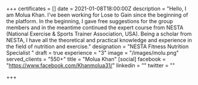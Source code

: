 +++
certificates = []
date = 2021-01-08T18:00:00Z
description = "Hello, I am Molua Khan. I’ve been working for Lose to Gain since the beginning of the platform. In the beginning, I gave free suggestions for the group members and in the meantime continued the expert course from NESTA (National Exercise & Sports Trainer Association, USA). Being a scholar from NESTA, I have all the theoretical and practical knowledge and experience in the field of nutrition and exercise."
designation = "NESTA Fitness Nutrition Specialist "
draft = true
experience = "3"
image = "/images/molu.png"
served_clients = "550+"
title = "Molua Khan"
[social]
facebook = "https://www.facebook.com/Khanmolua31/"
linkedin = ""
twitter = ""

+++
